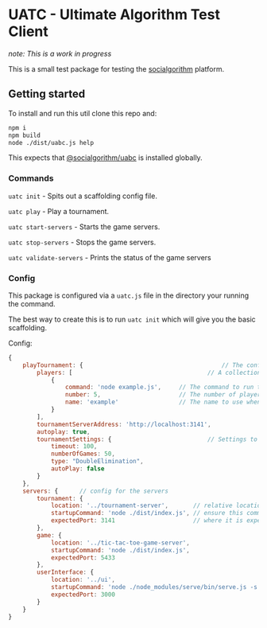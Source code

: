 # UATC - Ultimate Algorithm Test Client
_*note*: This is a work in progress_

This is a small test package for testing the [socialgorithm](https://github.com/socialgorithm) platform.

## Getting started

To install and run this util clone this repo and:

```bash
npm i
npm build
node ./dist/uabc.js help
```

This expects that [@socialgorithm/uabc](https://github.com/socialgorithm/uabc) is installed globally. 

### Commands

`uatc init` - Spits out a scaffolding config file.

`uatc play` - Play a tournament.

`uatc start-servers` - Starts the game servers.

`uatc stop-servers` - Stops the game servers.

`uatc validate-servers` - Prints the status of the game servers

### Config

This package is configured via a `uatc.js` file in the directory your running the command.

The best way to create this is to run `uatc init` which will give you the basic scaffolding. 

Config:

```js
{
	playTournament: {                                       // The config for the play mode. 
		players: [                                      // A collection of players to run against the game
			{
				command: 'node example.js',     // The command to run to start this player. See uabc file arg
				number: 5,                      // The number of players of this type to connect
				name: 'example'                 // The name to use when connecting to the game
			}
		],
		tournamentServerAddress: 'http://localhost:3141',
		autoplay: true,
		tournamentSettings: {                           // Settings to use when playing the tournament
			timeout: 100,
			numberOfGames: 50,
			type: "DoubleElimination",
			autoPlay: false
		}
	},
	servers: {      // config for the servers
		tournament: {
			location: '../tournament-server',       // relative location of the server. Must be npm installed and built
			startupCommand: 'node ./dist/index.js', // ensure this command starts the server rather than runs a script that spawns it like an npm command
			expectedPort: 3141                      // where it is expected to be once started. Used for validation
		},
		game: {
			location: '../tic-tac-toe-game-server',
			startupCommand: 'node ./dist/index.js',
			expectedPort: 5433
		},
		userInterface: {
			location: '../ui',
			startupCommand: 'node ./node_modules/serve/bin/serve.js -s -l 3000 build',
			expectedPort: 3000
		}
	}
}
```